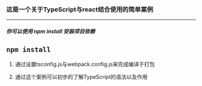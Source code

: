### 这是一个关于TypeScript与react结合使用的简单案例
---
##### 你可以使用 npm install 安装项目依赖
`npm install`
---
1. 通过设置tsconfig.js与webpack.config.js来完成编译于打包

2. 通过这个案例可以初步的了解TypeScript的语法以及作用